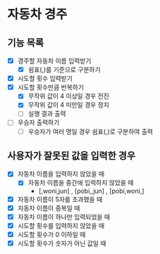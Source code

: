 # 자동차 경주

## 기능 목록

- [x]  경주할 자동차 이름 입력받기
    - [x]  쉼표(,)를 기준으로 구분하기
- [x]  시도할 횟수 입력받기
- [x]  시도할 횟수만큼 반복하기
    - [x]  무작위 값이 4 이상일 경우 전진
    - [x]  무작위 값이 4 미만일 경우 정지
    - [ ]  실행 결과 출력
- [ ]  우승자 출력하기
    - [ ]  우승자가 여러 명일 경우 쉼표(,)로 구분하여 출력

## 사용자가 잘못된 값을 입력한 경우

- [x]  자동차 이름을 입력하지 않았을 때
    - [x]  자동차 이름을 중간에 입력하지 않았을 때
        - [,woni,jun] , [pobi,,jun] , [pobi,woni,]
- [x]  자동차 이름이 5자를 초과했을 때
- [x]  자동차 이름이 중복일 때
- [x]  자동차 이름이 하나만 입력되었을 때
- [x]  시도할 횟수를 입력하지 않았을 때
- [x]  시도할 횟수가 0 이하일 때
- [x]  시도할 횟수가 숫자가 아닌 값일 때